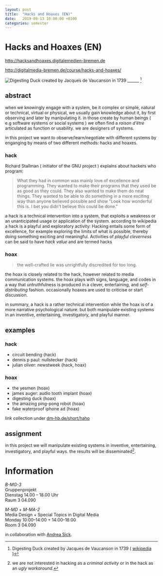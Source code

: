 ```yaml
---
layout: post
title:  "Hacks and Hoaxes (EN)"
date:   2019-09-13 10:00:00 +0100
categories: semester
---
```


# Hacks and Hoaxes (EN)



<http://hacksandhoaxes.digitalemedien-bremen.de>

<http://digitalmedia-bremen.de/course/hacks-and-hoaxes/>

![Digesting Duck created by Jacques de Vaucanson in 1739](https://upload.wikimedia.org/wikipedia/commons/8/8f/Digesting_Duck.jpg) ______ [](http://en.wikipedia.org/wiki/Digesting_Duck) [^2]

## abstract

when we knowingly engage with a system, be it complex or simple, natural or technical, virtual or physical, we usually gain knowledge about it, by first observing and later by manipulating it. in those create by human beings ( e.g software systems or social systems ) we often find a *raison d'être* articulated as function or usability. we are designers of systems.

in this project we want to observe/learn/negotiate with different systems by enganging by means of two different methods: hacks and hoaxes.

### hack

Richard Stallman ( initiator of the GNU project ) explains about hackers who program:

> What they had in common was mainly love of excellence and programming. They wanted to make their programs that they used be as good as they could. They also wanted to make them do neat things. They wanted to be able to do something in a more exciting way than anyone believed possible and show "Look how wonderful this is. I bet you didn't believe this could be done."

a hack is a technical intervention into a system, that exploits a weakness or an unanticipated usage or application of the system. according to wikipedia a hack is a playful and exploratory activity: Hacking entails some form of excellence, for example exploring the limits of what is possible, thereby doing something exciting and meaningful. Activities of *playful cleverness* can be said to have *hack value* and are termed hacks

### hoax

> the well-crafted lie was unrightfully discredited for too long.

the hoax is closely related to the hack, however related to media communication systems. the hoax plays with signs, language, and codes in a way that untruthfulness is produced in a clever, entertaining, and *self-distributing* fashion. occasionally hoaxes are used to criticise or start discussion.

in summary, a hack is a rather technical intervention while the hoax is of a more narrative psychological nature. but both manipulate existing systems in an inventive, entertaining, investigatory, and playful manner.

## examples 

### hack

* circuit bending (hack)
* dennis p paul: nullstecker (hack)
* julian oliver: newstweek (hack, hoax)

### hoax

* the yesmen (hoax)
* james auger: audio tooth implant (hoax)
* digesting duck (hoax)
* the amazing ping-pong robot (hoax)
* fake waterproof iphone ad (hoax)

link collection under [dm-hb.de/short/haho](http://dm-hb.de/short/haho)

## assignment

in this project we will manipulate existing systems in inventive, entertaining, investigatory, and playful ways. the results will be disseminated[^1].

# Information

*B-MG-3*   
Gruppenprojekt   
Dienstag 14.00 – 18.00 Uhr   
Raum 3 04.090

*M-MD* + *M-MA-2*   
Media Design + Special Topics in Digital Media   
Monday 10:00–14:00 + 14:00–18:00   
Room 3 04.090

in collaboration with [Andrea Sick](http://andreasick.de/lehre).

<!------ footnotes ------>

[^1]: we are not interested in hacking as a *criminal activity* or in the hack as an *ugly workaround*.
[^2]: Digesting Duck created by Jacques de Vaucanson in 1739 ( [wikipedia](http://en.wikipedia.org/wiki/Digesting_Duck) )




